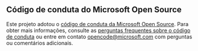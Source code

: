 ## <a name="microsoft-open-source-code-of-conduct"></a>Código de conduta do Microsoft Open Source
Este projeto adotou o [código de conduta da Microsoft Open Source](https://opensource.microsoft.com/codeofconduct/).
Para obter mais informações, consulte as [perguntas frequentes sobre o código de conduta](https://opensource.microsoft.com/codeofconduct/faq/) ou entre em contato [opencode@microsoft.com](mailto:opencode@microsoft.com) com perguntas ou comentários adicionais.